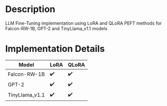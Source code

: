 # Description
LLM Fine-Tuning implementation using LoRA and QLoRA PEFT methods for Falcon-RW-1B, GPT-2 and TinyLlama_v1.1 models

# Implementation Details 

| Model | LoRA | QLoRA |
|-------|------|-------|
| Falcon-RW-1B | ✔️ | ✔️ |
| GPT-2 | ✔️ | ✔️ |
| TinyLlama_v1.1 | ✔️ | ✔️ |
